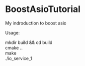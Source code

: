 # BoostAsioTutorial
My indroduction to boost asio

Usage:  

mkdir build && cd build  
cmake ..  
make  
./io_service_1  
